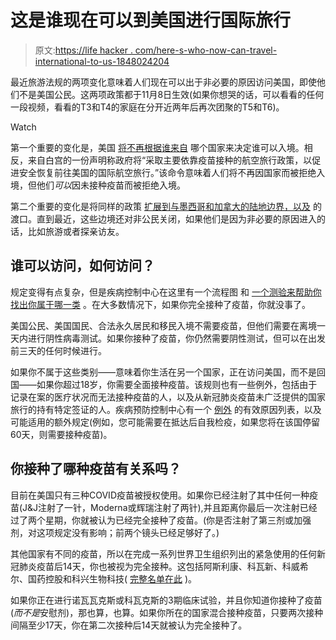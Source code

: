 # 这是谁现在可以到美国进行国际旅行

> 原文:[https://life hacker . com/here-s-who-now-can-travel-international-to-us-1848024204](https://lifehacker.com/here-s-who-can-now-travel-internationally-to-the-us-1848024204)

最近旅游法规的两项变化意味着人们现在可以出于非必要的原因访问美国，即使他们不是美国公民。这两项政策都于11月8日生效(如果你想哭的话，可以看看的任何一段视频，看看的T3和T4的家庭在分开近两年后再次团聚的T5和T6)。

Watch

第一个重要的变化是，美国 [将不再根据谁来自](https://www.whitehouse.gov/briefing-room/presidential-actions/2021/10/25/a-proclamation-on-advancing-the-safe-resumption-of-global-travel-during-the-covid-19-pandemic/) 哪个国家来决定谁可以入境。相反，来自白宫的一份声明称政府将“采取主要依靠疫苗接种的航空旅行政策，以促进安全恢复前往美国的国际航空旅行。”该命令意味着人们将不再因国家而被拒绝入境，但他们*可以*因未接种疫苗而被拒绝入境。

第二个重要的变化是将同样的政策 [扩展到与墨西哥和加拿大的陆地边界，以及](https://www.dhs.gov/news/2021/11/08/starting-today-fully-vaccinated-travelers-permitted-enter-us-land-and-ferry-border) 的渡口。直到最近，这些边境还对非公民关闭，如果他们是因为非必要的原因进入的话，比如旅游或者探亲访友。

## 谁可以访问，如何访问？

规定变得有点复杂，但是疾病控制中心在这里有一个流程图 和 [一个测验来帮助你找出你属于哪一类](https://www.cdc.gov/coronavirus/2019-ncov/travelers/international-travel/travel-assessment/index.html) 。在大多数情况下，如果你完全接种了疫苗，你就没事了。

美国公民、美国国民、合法永久居民和移民入境不需要疫苗，但他们需要在离境一天内进行阴性病毒测试。如果你接种了疫苗，你仍然需要阴性测试，但可以在出发前三天的任何时候进行。

如果你不属于这些类别——意味着你生活在另一个国家，正在访问美国，而不是回国——如果你超过18岁，你需要全面接种疫苗。该规则也有一些例外，包括由于记录在案的医疗状况而无法接种疫苗的人，以及从新冠肺炎疫苗未广泛提供的国家旅行的持有特定签证的人。疾病预防控制中心有一个 [例外](https://www.cdc.gov/coronavirus/2019-ncov/travelers/proof-of-vaccination.html) 的有效原因列表，以及可能适用的额外规定(例如，您可能需要在抵达后自我检疫，如果您将在该国停留60天，则需要接种疫苗)。

## 你接种了哪种疫苗有关系吗？

目前在美国只有三种COVID疫苗被授权使用。如果你已经注射了其中任何一种疫苗(J&J注射了一针，Moderna或辉瑞注射了两针),并且距离你最后一次注射已经过了两个星期，你就被认为已经完全接种了疫苗。(你是否注射了第三剂或加强剂，对这项规定没有影响；前两个镜头已经足够好了。)

其他国家有不同的疫苗，所以在完成一系列世界卫生组织列出的紧急使用的任何新冠肺炎疫苗后14天，你也被视为完全接种。这包括阿斯利康、科瓦新、科威希尔、国药控股和科兴生物科技( [完整名单在此](https://www.cdc.gov/coronavirus/2019-ncov/travelers/proof-of-vaccination.html#covid-vaccines) )。

如果你正在进行诺瓦瓦克斯或科瓦克斯的3期临床试验，并且你知道你接种了疫苗(*而不是*安慰剂)，那也算，也算。如果你所在的国家混合接种疫苗，只要两次接种间隔至少17天，你在第二次接种后14天就被认为完全接种了。